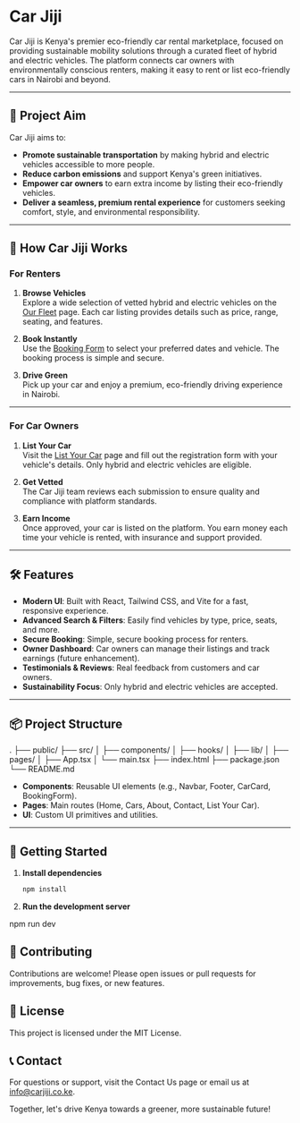 # Car Jiji

Car Jiji is Kenya's premier eco-friendly car rental marketplace, focused on providing sustainable mobility solutions through a curated fleet of hybrid and electric vehicles. The platform connects car owners with environmentally conscious renters, making it easy to rent or list eco-friendly cars in Nairobi and beyond.

---

## 🚗 Project Aim

Car Jiji aims to:
- **Promote sustainable transportation** by making hybrid and electric vehicles accessible to more people.
- **Reduce carbon emissions** and support Kenya's green initiatives.
- **Empower car owners** to earn extra income by listing their eco-friendly vehicles.
- **Deliver a seamless, premium rental experience** for customers seeking comfort, style, and environmental responsibility.

---

## 🌱 How Car Jiji Works

### For Renters

1. **Browse Vehicles**  
   Explore a wide selection of vetted hybrid and electric vehicles on the [Our Fleet](src/pages/CarsPage.tsx) page. Each car listing provides details such as price, range, seating, and features.

2. **Book Instantly**  
   Use the [Booking Form](src/components/BookingForm.tsx) to select your preferred dates and vehicle. The booking process is simple and secure.

3. **Drive Green**  
   Pick up your car and enjoy a premium, eco-friendly driving experience in Nairobi.

---

### For Car Owners

1. **List Your Car**  
   Visit the [List Your Car](src/pages/ListYourCarPage.tsx) page and fill out the registration form with your vehicle's details. Only hybrid and electric vehicles are eligible.

2. **Get Vetted**  
   The Car Jiji team reviews each submission to ensure quality and compliance with platform standards.

3. **Earn Income**  
   Once approved, your car is listed on the platform. You earn money each time your vehicle is rented, with insurance and support provided.

---

## 🛠️ Features

- **Modern UI**: Built with React, Tailwind CSS, and Vite for a fast, responsive experience.
- **Advanced Search & Filters**: Easily find vehicles by type, price, seats, and more.
- **Secure Booking**: Simple, secure booking process for renters.
- **Owner Dashboard**: Car owners can manage their listings and track earnings (future enhancement).
- **Testimonials & Reviews**: Real feedback from customers and car owners.
- **Sustainability Focus**: Only hybrid and electric vehicles are accepted.

---

## 📦 Project Structure

. ├── public/ ├── src/ │ ├── components/ │ ├── hooks/ │ ├── lib/ │ ├── pages/ │ ├── App.tsx │ └── main.tsx ├── index.html ├── package.json └── README.md


- **Components**: Reusable UI elements (e.g., Navbar, Footer, CarCard, BookingForm).
- **Pages**: Main routes (Home, Cars, About, Contact, List Your Car).
- **UI**: Custom UI primitives and utilities.

---

## 🚀 Getting Started

1. **Install dependencies**
   ```sh
   npm install

2. **Run the development server**

npm run dev


## 🤝 Contributing
Contributions are welcome! Please open issues or pull requests for improvements, bug fixes, or new features.

## 📄 License
This project is licensed under the MIT License.

## 📞 Contact
For questions or support, visit the Contact Us page or email us at info@carjiji.co.ke.

Together, let's drive Kenya towards a greener, more sustainable future!

